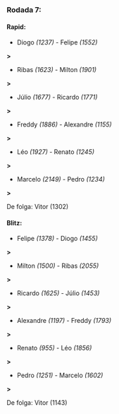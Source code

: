 ### Rodada 7:

#### Rapid:

* Diogo *(1237)*     -     Felipe *(1552)*

 **>** 
* Ribas *(1623)*     -     Milton *(1901)*

 **>** 
* Júlio *(1677)*     -     Ricardo *(1771)*

 **>** 
* Freddy *(1886)*     -     Alexandre *(1155)*

 **>** 
* Léo *(1927)*     -     Renato *(1245)*

 **>** 
* Marcelo *(2149)*     -     Pedro *(1234)*

 **>** 

De folga: Vitor (1302)

#### Blitz:

* Felipe *(1378)*     -     Diogo *(1455)*

 **>** 
* Milton *(1500)*     -     Ribas *(2055)*

 **>** 
* Ricardo *(1625)*     -     Júlio *(1453)*

 **>** 
* Alexandre *(1197)*     -     Freddy *(1793)*

 **>** 
* Renato *(955)*     -     Léo *(1856)*

 **>** 
* Pedro *(1251)*     -     Marcelo *(1602)*

 **>** 

De folga: Vitor (1143)

